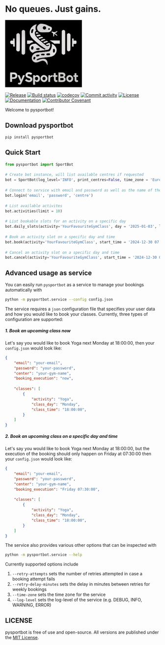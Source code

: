 # No queues. Just gains.

<img src=https://github.com/jbeirer/resasports-bot/raw/main/docs/logo.png alt="Logo" width="250">


[![Release](https://img.shields.io/github/v/release/jbeirer/resasports-bot)](https://github.com/jbeirer/resasports-bot/releases)
[![Build status](https://img.shields.io/github/actions/workflow/status/jbeirer/resasports-bot/main.yml?branch=main)](https://github.com/jbeirer/resasports-bot/actions/workflows/main.yml?query=branch%3Amain)
[![codecov](https://codecov.io/gh/jbeirer/resasports-bot/graph/badge.svg?token=ZCJV384TXF)](https://codecov.io/gh/jbeirer/resasports-bot)
[![Commit activity](https://img.shields.io/github/commit-activity/m/jbeirer/resasports-bot)](https://github.com/jbeirer/resasports-bot/commits/main/)
[![License](https://img.shields.io/github/license/jbeirer/resasports-bot)](https://github.com/jbeirer/resasports-bot/blob/main/LICENSE)
[![Documentation](https://img.shields.io/badge/api-docs-blue)](https://jbeirer.github.io/resasports-bot/)
[![Contributor Covenant](https://img.shields.io/badge/Contributor%20Covenant-2.1-4baaaa.svg)](https://github.com/jbeirer/resasports-bot/blob/main/CODE_OF_CONDUCT.md)

Welcome to pysportbot!

## Download pysportbot
```python
pip install pysportbot
```

## Quick Start

```python
from pysportbot import SportBot

# Create bot instance, will list available centres if requested
bot = SportBot(log_level='INFO', print_centres=False, time_zone = 'Europe/Madrid')

# Connect to service with email and password as well as the name of the centre
bot.login('email', 'password', 'centre')

# List available activites
bot.activities(limit = 10)

# List bookable slots for an activity on a specific day
bot.daily_slots(activity='YourFavouriteGymClass', day = '2025-01-03', limit = 10)

# Book an activity slot on a specific day and time
bot.book(activity='YourFavouriteGymClass', start_time = '2024-12-30 07:00:00')

# Cancel an activity slot on a specific day and time
bot.cancel(activity='YourFavouriteGymClass', start_time = '2024-12-30 07:00:00')
```

## Advanced usage as service

You can easily run `pysportbot` as a service to manage your bookings automatically with
```bash
python -m pysportbot.service --config config.json
```
The service requires a `json` configuration file that specifies your user data and how you would like to book your classes. Currently, three types of configuration are supported:

##### 1. Book an upcoming class now

Let's say you would like to book Yoga next Monday at 18:00:00, then your `config.json` would look like:

```json
{
    "email": "your-email",
    "password": "your-password",
    "center": "your-gym-name",
    "booking_execution": "now",

    "classes": [
        {
            "activity": "Yoga",
            "class_day": "Monday",
            "class_time": "18:00:00",
        }
    ]
}
```
##### 2. Book an upcoming class on a specific day and time

Let's say you would like to book Yoga next Monday at 18:00:00, but the execution of the booking should only happen on Friday at 07:30:00 then your `config.json` would look like:

```json
{
    "email": "your-email",
    "password": "your-password",
    "center": "your-gym-name",
    "booking_execution": "Friday 07:30:00",

    "classes": [
        {
            "activity": "Yoga",
            "class_day": "Monday",
            "class_time": "18:00:00",
        }
    ]
}
```

The service also provides various other options that can be inspected with

```bash
python -m pysportbot.service --help
```
Currently supported options include
1.  ```--retry-attempts``` sets the number of retries attempted in case a booking attempt fails
2. ```--retry-delay-minutes``` sets the delay in minutes between retries for weekly bookings
3. ```--time-zone``` sets the time zone for the service
4. ```--log-level``` sets the log-level of the service (e.g. DEBUG, INFO, WARNING, ERROR)

## LICENSE

pysportbot is free of use and open-source. All versions are
published under the [MIT License](https://github.com/jbeirer/pysportbot/blob/main/LICENSE).
